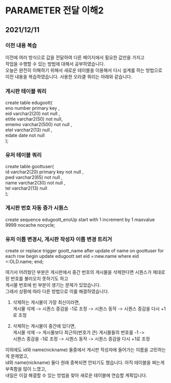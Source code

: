 # PARAMETER 전달 이해2
## 2021/12/11
### 이전 내용 복습
이전에 여러 방식으로 값을 전달하여 다른 페이지에서 필요한 값만을 가지고  
작업을 수행할 수 있는 방법에 대해서 공부하였습니다.  
오늘은 완전히 이해하기 위해서 새로운 테이블을 이용해서 다시 설계를 하는 방법으로  
이전 내용을 복습하였습니다. 사용한 오라클 쿼리는 아래와 같습니다.

### 게시판 테이블 쿼리
create table edugoott(  
eno number primary key ,  
eid varchar2(20) not null ,  
etitle varchar2(50) not null,  
ememo varchar2(500) not null ,  
etel varchar2(13) null ,  
edate date not null  
);

### 유저 테이블 쿼리
create table goottuser(  
id varchar2(20) primary key not null ,  
pwd varchar2(65) not null ,  
name varchar2(30) not null ,  
tel varchar2(13) null  
);

### 게시판 번호 자동 증가 시퀀스
create sequence edugoott_enoUp start with 1 increment by 1 maxvalue 9999 nocache nocycle;

### 유저 이름 변경시, 게시판 작성자 이름 변경 트리거
create or replace trigger goott_name
after
update of name on goottuser
for each row
begin
update edugoott
set eid =:new.name
where eid =:OLD.name;
end;

여기서 어려웠던 부분은 게시판에서 중간 번호의 게시물을 삭제한다면 시퀀스가 제대로 된 번호를 불러오지 못하기도 하고  
게시물 번호에 빈 부분이 생기는 문제가 있었습니다.  
그래서 상황에 따라 다른 방법으로 이를 해결하였습니다.  
1. 삭제하는 게시물이 가장 최신이라면,  
게시물 삭제 -> 시퀀스 증감을 -1로 조정 -> 시퀀스 동작 -> 시퀀스 증감을 다시 +1로 조정  


2. 삭제하는 게시물이 중간에 있다면,  
게시물 삭제 -> 게시물보다 최근의(번호가 큰) 게시물들의 번호를 -1 ->  
시퀀스 증감을 -1로 조정 -> 시퀀스 동작 -> 시퀀스 증감을 다시 +1로 조정

이외에도 id와 name(nickname) 둘중에서 게시판 작성자에 들어가는 이름을 고민하는게 문제였고,  
id와 name(nickname) 둘다 원래 중복되면 안되기도 했습니다. 아직 테이블을 짜는게 부족함을 많이 느꼈고,  
내일은 이걸 해결할 수 있는 방법을 찾아 새로운 테이블에 연습할 계획입니다.